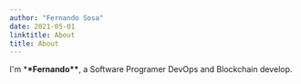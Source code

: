 ```yaml
---
author: "Fernando Sosa"
date: 2021-05-01
linktitle: About
title: About
---
```


I'm \***\*Fernando\*\***, a Software Programer DevOps and Blockchain develop.
